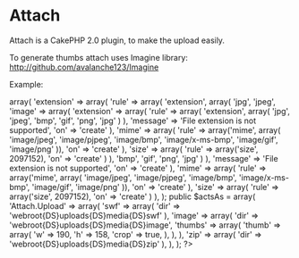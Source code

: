 Attach
======

Attach is a CakePHP 2.0 plugin, to make the upload easily.

To generate thumbs attach uses Imagine library: http://github.com/avalanche123/Imagine


Example:



<?php
App::uses('AppModel', 'Model');

class Media extends AppModel {

	public $validate = array(
		'image' => array(
			'extension' => array(
				'rule' => array(
					'extension', array(
						'jpg',
						'jpeg',		'image' => array(
			'extension' => array(
				'rule' => array(
					'extension', array(
						'jpg',
						'jpeg',
						'bmp',
						'gif',
						'png',
						'jpg'
					)
				),
				'message' => 'File extension is not supported',
				'on' => 'create'
			),
			'mime' => array(
				'rule' => array('mime', array(
					'image/jpeg',
					'image/pjpeg',
					'image/bmp',
					'image/x-ms-bmp',
					'image/gif',
					'image/png'
				)),
				'on' => 'create'
			),
			'size' => array(
				'rule' => array('size', 2097152),
				'on' => 'create'
			)
		),
						'bmp',
						'gif',
						'png',
						'jpg'
					)
				),
				'message' => 'File extension is not supported',
				'on' => 'create'
			),
			'mime' => array(
				'rule' => array('mime', array(
					'image/jpeg',
					'image/pjpeg',
					'image/bmp',
					'image/x-ms-bmp',
					'image/gif',
					'image/png'
				)),
				'on' => 'create'
			),
			'size' => array(
				'rule' => array('size', 2097152),
				'on' => 'create'
			)
		),
	);

	public $actsAs = array(
		'Attach.Upload' => array(
			'swf' => array(
				'dir' => 'webroot{DS}uploads{DS}media{DS}swf'
			),
			'image' => array(
				'dir' => 'webroot{DS}uploads{DS}media{DS}image',
				'thumbs' => array(
					'thumb' => array(
						'w' => 190,
						'h' => 158,
						'crop' => true,
					),
				),
			),
			'zip' => array(
				'dir' => 'webroot{DS}uploads{DS}media{DS}zip'
			),
		),
	);

?>
